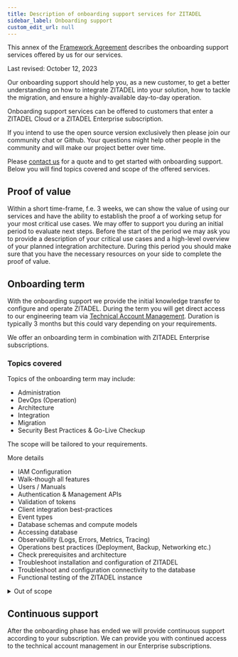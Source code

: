 ```yaml
---
title: Description of onboarding support services for ZITADEL
sidebar_label: Onboarding support
custom_edit_url: null
--- 
```


This annex of the [Framework Agreement](terms-of-service) describes the onboarding support services offered by us for our services.

Last revised: October 12, 2023

Our onboarding support should help you, as a new customer, to get a better understanding on how to integrate ZITADEL into your solution, how to tackle the migration, and ensure a highly-available day-to-day operation.

Onboarding support services can be offered to customers that enter a ZITADEL Cloud or a ZITADEL Enterprise subscription.

If you intend to use the open source version exclusively then please join our community chat or Github.
Your questions might help other people in the community and will make our project better over time.

Please [contact us](https://zitadel.com/contact) for a quote and to get started with onboarding support.
Below you will find topics covered and scope of the offered services.

## Proof of value

Within a short time-frame, f.e. 3 weeks, we can show the value of using our services and have the ability to establish the proof a of working setup for your most critical use cases.
We may offer to support you during an initial period to evaluate next steps.
Before the start of the period we may ask you to provide a description of your critical use cases and a high-level overview of your planned integration architecture.
During this period you should make sure that you have the necessary resources on your side to complete the proof of value.

## Onboarding term

With the onboarding support we provide the initial knowledge transfer to configure and operate ZITADEL.
During the term you will get direct access to our engineering team via [Technical Account Management](./service-description/support-services.md#technical-account-manager).
Duration is typically 3 months but this could vary depending on your requirements.

We offer an onboarding term in combination with ZITADEL Enterprise subscriptions.

### Topics covered

Topics of the onboarding term may include:

- Administration
- DevOps (Operation)
- Architecture
- Integration
- Migration
- Security Best Practices & Go-Live Checkup

The scope will be tailored to your requirements.

More details

- IAM Configuration
- Walk-though all features
- Users / Manuals
- Authentication & Management APIs
- Validation of tokens
- Client integration best-practices
- Event types
- Database schemas and compute models
- Accessing database
- Observability (Logs, Errors, Metrics, Tracing)
- Operations best practices (Deployment, Backup, Networking etc.)
- Check prerequisites and architecture
- Troubleshoot installation and configuration of ZITADEL
- Troubleshoot and configuration connectivity to the database
- Functional testing of the ZITADEL instance

<details>
  <summary>Out of scope</summary>
  <ul>
    <li>Performance testing</li>
    <li>Setting up or maintaining backup storage</li>
    <li>Running multiple ZITADEL instances on the same cluster</li>
    <li>Integration into internal monitoring and alerting</li>
    <li>Multi-cluster architecture deployments</li>
    <li>DNS, Network and Firewall configuration</li>
    <li>Customer-specific Kubernetes configuration needs</li>
    <li>Non-production environments</li>
    <li>Production deployment</li>
    <li>Application-side coding, configuration, or tuning</li>

  </ul>
</details>

## Continuous support

After the onboarding phase has ended we will provide continuous support according to your subscription.
We can provide you with continued access to the technical account management in our Enterprise subscriptions.
